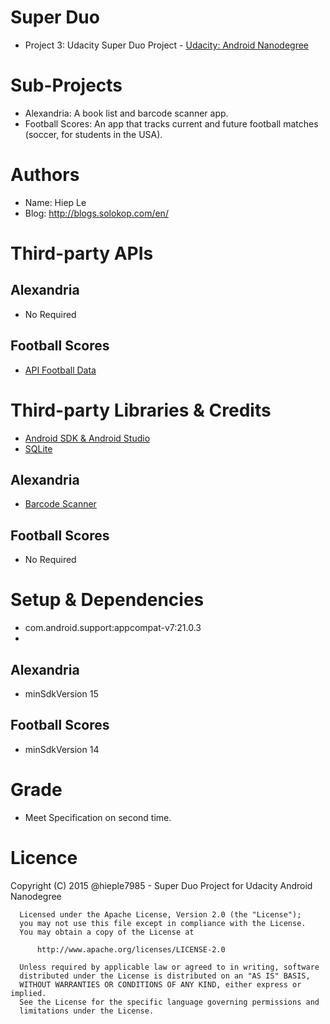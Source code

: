 # Super Duo
- Project 3: Udacity Super Duo Project - [Udacity: Android Nanodegree](https://www.udacity.com/course/android-developer-nanodegree--nd801)

# Sub-Projects
- Alexandria: A book list and barcode scanner app.
- Football Scores: An app that tracks current and future football matches (soccer, for students in the USA).

# Authors
- Name: Hiep Le
- Blog: http://blogs.solokop.com/en/

# Third-party APIs
## Alexandria
- No Required

## Football Scores
- [API Football Data](http://api.football-data.org/alpha/fixtures)

# Third-party Libraries & Credits
- [Android SDK & Android Studio](http://developer.android.com/intl/ja/sdk/index.html)
- [SQLite](http://developer.android.com/intl/ja/training/basics/data-storage/databases.html)

## Alexandria
- [Barcode Scanner](https://github.com/dm77/barcodescanner)

## Football Scores
- No Required

# Setup & Dependencies
- com.android.support:appcompat-v7:21.0.3
- 
## Alexandria
- minSdkVersion 15

## Football Scores
- minSdkVersion 14

# Grade
- Meet Specification on second time.

# Licence

Copyright (C) 2015 @hieple7985 - Super Duo Project for Udacity Android Nanodegree

      Licensed under the Apache License, Version 2.0 (the "License");
      you may not use this file except in compliance with the License.
      You may obtain a copy of the License at

          http://www.apache.org/licenses/LICENSE-2.0

      Unless required by applicable law or agreed to in writing, software
      distributed under the License is distributed on an "AS IS" BASIS,
      WITHOUT WARRANTIES OR CONDITIONS OF ANY KIND, either express or implied.
      See the License for the specific language governing permissions and
      limitations under the License.
